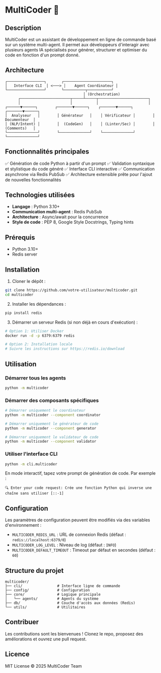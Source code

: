 # MultiCoder 🚀

## Description
MultiCoder est un assistant de développement en ligne de commande basé sur un système multi-agent. Il permet aux développeurs d'interagir avec plusieurs agents IA spécialisés pour générer, structurer et optimiser du code en fonction d'un prompt donné.

## Architecture

```
┌─────────────────┐       ┌──────────────────────┐
│   Interface CLI  │ <───> │    Agent Coordinateur │
└─────────────────┘       └──────────┬───────────┘
                                    │ (Orchestration)
      ┌───────────────────────┬─────┴─────┬───────────────────────┐
      │                       │           │                       │
┌──────▼──────┐        ┌───────▼──────┐    ┌───────▼──────┐        ┌───────▼──────┐
│  Analyseur   │        │ Générateur   │    │ Vérificateur │        │ Documenteur  │
│ (NLP/Intent) │        │  (CodeGen)   │    │ (Linter/Sec) │        │ (Comments)   │
└──────────────┘        └──────────────┘    └──────────────┘        └──────────────┘
```

## Fonctionnalités principales
✅ Génération de code Python à partir d'un prompt
✅ Validation syntaxique et stylistique du code généré
✅ Interface CLI interactive
✅ Communication asynchrone via Redis PubSub
✅ Architecture extensible prête pour l'ajout de nouvelles fonctionnalités

## Technologies utilisées
- **Langage** : Python 3.10+
- **Communication multi-agent** : Redis PubSub
- **Architecture** : Async/await pour la concurrence
- **Style de code** : PEP 8, Google Style Docstrings, Typing hints

## Prérequis

- Python 3.10+
- Redis server

## Installation

1. Cloner le dépôt :

```bash
git clone https://github.com/votre-utilisateur/multicoder.git
cd multicoder
```

2. Installer les dépendances :

```bash
pip install redis
```

3. Démarrer un serveur Redis (si non déjà en cours d'exécution) :

```bash
# Option 1: Utiliser Docker
docker run -d -p 6379:6379 redis

# Option 2: Installation locale
# Suivre les instructions sur https://redis.io/download
```

## Utilisation

### Démarrer tous les agents

```bash
python -m multicoder
```

### Démarrer des composants spécifiques

```bash
# Démarrer uniquement le coordinateur
python -m multicoder --component coordinator

# Démarrer uniquement le générateur de code
python -m multicoder --component generator

# Démarrer uniquement le validateur de code
python -m multicoder --component validator
```

### Utiliser l'interface CLI

```bash
python -m cli.multicoder
```

En mode interactif, tapez votre prompt de génération de code. Par exemple :

```
🔍 Enter your code request: Crée une fonction Python qui inverse une chaîne sans utiliser [::-1]
```

## Configuration

Les paramètres de configuration peuvent être modifiés via des variables d'environnement :

- `MULTICODER_REDIS_URL` : URL de connexion Redis (défaut : `redis://localhost:6379/0`)
- `MULTICODER_LOG_LEVEL` : Niveau de log (défaut : `INFO`)
- `MULTICODER_DEFAULT_TIMEOUT` : Timeout par défaut en secondes (défaut : `60`)

## Structure du projet

```
multicoder/
├── cli/                # Interface ligne de commande
├── config/             # Configuration
├── core/               # Logique principale
│   └── agents/         # Agents du système
├── db/                 # Couche d'accès aux données (Redis)
└── utils/              # Utilitaires
```

## Contribuer
Les contributions sont les bienvenues ! Clonez le repo, proposez des améliorations et ouvrez une pull request.

## Licence
MIT License © 2025 MultiCoder Team